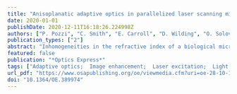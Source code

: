 ```yaml
---
title: "Anisoplanatic adaptive optics in parallelized laser scanning microscopy"
date: 2020-01-01
publishDate: 2020-12-11T16:18:26.224998Z
authors: ["P. Pozzi", "C. Smith", "E. Carroll", "D. Wilding", "O. Soloviev", "M. Booth", "G. Vdovin", "M. Verhaegen"]
publication_types: ["2"]
abstract: "Inhomogeneities in the refractive index of a biological microscopy sample can introduce phase aberrations, severely impairing the quality of images. Adaptive optics can be employed to correct for phase aberrations and improve image quality. However, conventional adaptive optics can only correct a single phase aberration for the whole field of view (isoplanatic correction) while, due to the highly heterogeneous nature of biological tissues, the sample induced aberrations in microscopy often vary throughout the field of view (anisoplanatic aberration), limiting significantly the effectiveness of adaptive optics. This paper reports on a new approach for aberration correction in laser scanning confocal microscopy, in which a spatial light modulator is used to generate multiple excitation points in the sample to simultaneously scan different portions of the field of view with completely independent correction, achieving anisoplanatic compensation of sample induced aberrations, in a significantly shorter time compared to sequential isoplanatic correction of multiple image subregions. The method was tested in whole Drosophila brains and in larval Zebrafish, each showing a dramatic improvement in resolution and sharpness when compared to conventional isoplanatic adaptive optics. © 2020 Optical Society of America under the terms of the OSA Open Access Publishing Agreement"
featured: false
publication: "*Optics Express*"
tags: ["Adaptive optics;  Image enhancement;  Laser excitation;  Light modulators;  Refractive index", "Aberration correction;  Biological microscopy;  Biological tissues;  Laser scanning confocal microscopy;  Laser scanning microscopy;  Multiple excitations;  Phase aberrations;  Spatial light modulators", "Aberrations", "animal experiment;  animal tissue;  article;  brain;  compensation;  confocal microscopy;  Drosophila;  excitation;  laser microscopy;  nonhuman;  optics;  zebra fish"]
url_pdf: "https://www.osapublishing.org/oe/viewmedia.cfm?uri=oe-28-10-14222&seq=0"
doi: "10.1364/OE.389974"
---
```


